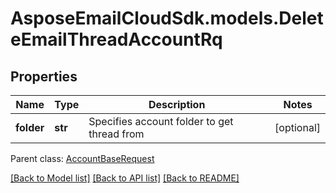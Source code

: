 # AsposeEmailCloudSdk.models.DeleteEmailThreadAccountRq
## Properties
Name | Type | Description | Notes
------------ | ------------- | ------------- | -------------
**folder** | **str** | Specifies account folder to get thread from              | [optional] 

 Parent class: [AccountBaseRequest](AccountBaseRequest.md)

[[Back to Model list]](README.md#documentation-for-models) [[Back to API list]](README.md#documentation-for-api-endpoints) [[Back to README]](README.md)


